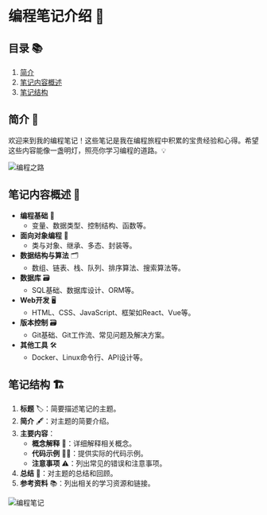 # 编程笔记介绍 🌟

## 目录 📚

1. [简介](#简介)
2. [笔记内容概述](#笔记内容概述)
3. [笔记结构](#笔记结构)


## 简介 🌱

欢迎来到我的编程笔记！这些笔记是我在编程旅程中积累的宝贵经验和心得。希望这些内容能像一盏明灯，照亮你学习编程的道路。💡

![编程之路](https://images.unsplash.com/photo-1517694712202-14dd9538aa97?auto=format&fit=crop&w=1350&q=80)

## 笔记内容概述 📖

- **编程基础** 🧱
    - 变量、数据类型、控制结构、函数等。
- **面向对象编程** 🐘
    - 类与对象、继承、多态、封装等。
- **数据结构与算法** 🗂️
    - 数组、链表、栈、队列、排序算法、搜索算法等。
- **数据库** 🗃️
    - SQL基础、数据库设计、ORM等。
- **Web开发** 🖥️
    - HTML、CSS、JavaScript、框架如React、Vue等。
- **版本控制** 🗃️
    - Git基础、Git工作流、常见问题及解决方案。
- **其他工具** 🛠️
    - Docker、Linux命令行、API设计等。


## 笔记结构 🏗️

1. **标题** 🏷️：简要描述笔记的主题。
2. **简介** 🖋️：对主题的简要介绍。
3. **主要内容**：
    - **概念解释** 🧠：详细解释相关概念。
    - **代码示例** 👨‍💻：提供实际的代码示例。
    - **注意事项** ⚠️：列出常见的错误和注意事项。
4. **总结** 📝：对主题的总结和回顾。
5. **参考资料** 📚：列出相关的学习资源和链接。

![编程笔记](https://images.unsplash.com/photo-1515879218367-8466d910aaa4?auto=format&fit=crop&w=1350&q=80)

